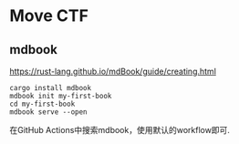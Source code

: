 # Move CTF



## mdbook
https://rust-lang.github.io/mdBook/guide/creating.html  
```
cargo install mdbook
mdbook init my-first-book
cd my-first-book
mdbook serve --open
```
在GitHub Actions中搜索mdbook，使用默认的workflow即可.

